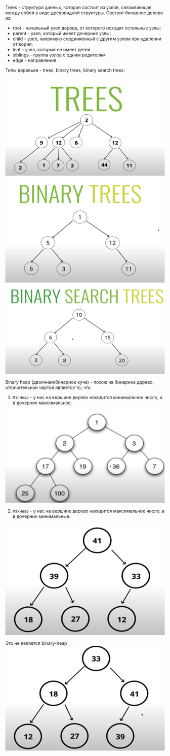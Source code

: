 Trees - структура данных, которая состоит из узлов, связывающая между собой
в виде древовидной структуры. Состоит бинарное дерево из:
- root - начальный узел дерева, от которого исходят остальные узлы;
- parent - узел, который имеет дочерние узлы;
- child - узел, напрямую соединяенный с другим узлом при удалении от корня;
- leaf - узел, который не имеет детей
- siblings - группа узлов с одним родителям
- edge - направления 

Типы деревьев - trees, binary trees, binary search trees: 

<img src="../../assets/trees.png">
<img src="../../assets/binary-trees.png">
<img src="../../assets/binary-search-trees.png">

Binary heap (двоичная/бинарное куча) - похож на бинарное дерево, отличительной чертой 
является то, что 
1. `MinHeap` - у нас на вершине дерево находится минимальное число, а в дочерних
максимальное.

<img src="../../assets/min-binary-heap.png">

2. `MaxHeap` -  у нас на вершине дерево находится максимальное число, а в дочерних минимальные.

<img src="../../assets/binary-heap.png">

Это не является binary-heap
<img src="../../assets/not-binary-heap.png">
